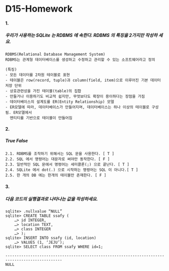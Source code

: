# D15-Homework

#### 1.

##### 우리가 사용하는 SQLite 는 RDBMS 에 속한다. RDBMS 의 특징을 2가지만 작성하 세요.

```
RDBMS(Relational Database Management System)
RDBMS는 관계형 데이터베이스를 생성하고 수정하고 관리할 수 있는 소프트웨어라고 정의

(특징)
- 모든 데이터를 2차원 테이블로 표현
- 테이블은 row(record, tuple)과 column(field, item)으로 이루어진 기본 데이터 저장 단위
- 상호관련성을 가진 테이블(table)의 집합
- 만들거나 이용하기도 비교적 쉽지만, 무엇보다도 확장이 용이하다는 장점을 가짐
- 데이터베이스의 설계도를 ER(Entity Relationship) 모델
- ER모델에 따라, 데이터베이스가 만들어지며, 데이터베이스는 하나 이상의 테이블로 구성 됨. ER모델에서 
  엔티티를 기반으로 테이블이 만들어짐
```



#### 2.

##### True False

```
2.1. RDBMS를 조작하기 위해서는 SQL 문을 사용한다. [ T ] 
2.2. SQL 에서 명령어는 대문자로 써야만 동작한다. [ F ] 
2.3. 일반적인 SQL 문에서 명령어는 세미콜론(;) 으로 끝난다. [ T ] 
2.4. SQLite 에서 dot(.) 으로 시작하는 명령어는 SQL 이 아니다.[ T ] 
2.5. 한 개의 DB 에는 한개의 테이블만 존재한다. [ F ]
```



#### 3.

#####  다음 코드의 실행결과로 나타나는 값을 작성하세요. 

```
sqlite> .nullvalue “NULL” 
sqlite> CREATE TABLE ssafy (
	…> id INTEGER, 
	…> location TEXT, 
	…> class INTEGER 
	…> ); 
sqlite> INSERT INTO ssafy (id, location)
	…> VALUES (1, ‘JEJU’); 
sqlite> SELECT class FROM ssafy WHERE id=1;

-----------------------------------------------------------------------------------------------
NULL
```